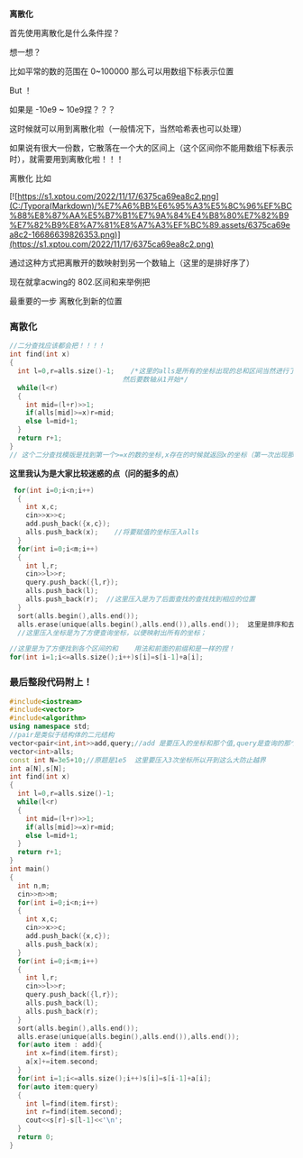 # 

**离散化**



首先使用离散化是什么条件捏？

想一想？

比如平常的数的范围在   0~100000 那么可以用数组下标表示位置

But ！

如果是   -10e9 ~ 10e9捏？？？

这时候就可以用到离散化啦（一般情况下，当然哈希表也可以处理）

如果说有很大一份数，它散落在一个大的区间上（这个区间你不能用数组下标表示时），就需要用到离散化啦！！！

离散化 比如

[![https://s1.xptou.com/2022/11/17/6375ca69ea8c2.png](C:/Typora(Markdown)/%E7%A6%BB%E6%95%A3%E5%8C%96%EF%BC%88%E8%87%AA%E5%B7%B1%E7%9A%84%E4%B8%80%E7%82%B9%E7%82%B9%E8%A7%81%E8%A7%A3%EF%BC%89.assets/6375ca69ea8c2-16686639826353.png)](https://s1.xptou.com/2022/11/17/6375ca69ea8c2.png)

通过这种方式把离散开的数映射到另一个数轴上（这里的是排好序了）

现在就拿acwing的  802.区间和来举例把

最重要的一步  离散化到新的位置

### 离散化

```c++
//二分查找应该都会把！！！！
int find(int x)
{
  int l=0,r=alls.size()-1;    /*这里的alls是所有的坐标出现的总和区间当然进行了  排序和去重 x就是离散化之前的坐标  至于为何要r+1 因为数组下标从0开始
    						然后要数轴从1开始*/
  while(l<r)
  {
    int mid=(l+r)>>1;
    if(alls[mid]>=x)r=mid;
    else l=mid+1;
  }
  return r+1;
}
// 这个二分查找模版是找到第一个>=x的数的坐标,x存在的时候就返回x的坐标（第一次出现那个）
```

**这里我认为是大家比较迷惑的点（问的挺多的点）**

```c++
 for(int i=0;i<n;i++)
  {
    int x,c;
    cin>>x>>c;
    add.push_back({x,c});
    alls.push_back(x);    //将要赋值的坐标压入alls
  }
  for(int i=0;i<m;i++)
  {
    int l,r;
    cin>>l>>r;
    query.push_back({l,r});
    alls.push_back(l);
    alls.push_back(r);  //这里压入是为了后面查找的查找找到相应的位置
  }
  sort(alls.begin(),alls.end());
  alls.erase(unique(alls.begin(),alls.end()),alls.end());  这里是排序和去重   是为了去掉x ,l , r出现相同的情况
  //这里压入坐标是为了方便查询坐标，以便映射出所有的坐标；
```



```c++
//这里是为了方便找到各个区间的和    用法和前面的前缀和是一样的捏！
for(int i=1;i<=alls.size();i++)s[i]=s[i-1]+a[i];
```

### 最后整段代码附上！

```c++
#include<iostream>
#include<vector>
#include<algorithm>
using namespace std;
//pair是类似于结构体的二元结构
vector<pair<int,int>>add,query;//add 是要压入的坐标和那个值,query是查询的那个值
vector<int>alls;
const int N=3e5+10;//原题是1e5  这里要压入3次坐标所以开到这么大防止越界
int a[N],s[N];
int find(int x)
{
  int l=0,r=alls.size()-1;
  while(l<r)
  {
    int mid=(l+r)>>1;
    if(alls[mid]>=x)r=mid;
    else l=mid+1;
  }
  return r+1;
}
int main()
{
  int n,m;
  cin>>n>>m;
  for(int i=0;i<n;i++)
  {
    int x,c;
    cin>>x>>c;
    add.push_back({x,c});
    alls.push_back(x);
  }
  for(int i=0;i<m;i++)
  {
    int l,r;
    cin>>l>>r;
    query.push_back({l,r});
    alls.push_back(l);
    alls.push_back(r);
  }
  sort(alls.begin(),alls.end());
  alls.erase(unique(alls.begin(),alls.end()),alls.end());
  for(auto item : add){
    int x=find(item.first);
    a[x]+=item.second;
  }
  for(int i=1;i<=alls.size();i++)s[i]=s[i-1]+a[i];
  for(auto item:query)
  {
    int l=find(item.first);
    int r=find(item.second);
    cout<<s[r]-s[l-1]<<'\n';
  }
  return 0;
}
```

